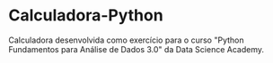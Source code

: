 # Calculadora-Python
Calculadora desenvolvida como exercício para o curso "Python Fundamentos para Análise de Dados 3.0" da Data Science Academy.
